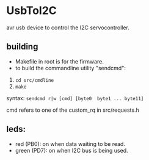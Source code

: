UsbToI2C
========
avr usb device to control the I2C servocontroller.

building
--------
- Makefile in root is for the firmware. 
- to build the commandline utility "sendcmd":
 1. `cd src/cmdline`
 2. `make`

 syntax: `sendcmd r|w [cmd] [byte0  byte1 ... byte11]`
 
 cmd refers to one of the custom_rq in src/requests.h
 
leds:
-----
- red (PB0): on when data waiting to be read.
- green (PD7): on when I2C bus is being used.



